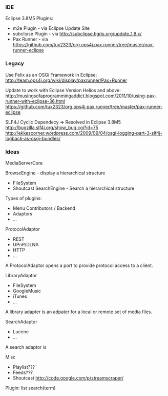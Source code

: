 ### IDE ###

Eclipse 3.8M5
Plugins:
* m2e Plugin - via Eclipse Update Site
* subclipse Plugin - via http://subclipse.tigris.org/update_1.8.x/
* Pax Runner - via https://github.com/tux2323/org.ops4j.pax.runner/tree/master/pax-runner-eclipse

### Legacy ###

Use Felix as an OSGi Framework in Eclipse:
http://team.ops4j.org/wiki/display/paxrunner/Pax+Runner

Update to work with Eclipse Version Helios and above:
http://musingsofaprogrammingaddict.blogspot.com/2011/10/using-pax-runner-with-eclipse-36.html
https://github.com/tux2323/org.ops4j.pax.runner/tree/master/pax-runner-eclipse

SLF4J Cyclic Dependecy => Resolved in Eclipse 3.8M5
http://bugzilla.slf4j.org/show_bug.cgi?id=75
http://ekkescorner.wordpress.com/2009/09/04/osgi-logging-part-3-slf4j-logback-as-osgi-bundles/



### Ideas ###
MediaServerCore


BrowseEngine - display a hierarchical structure 
  - FileSystem
  - Shoutcast
SearchEngine - Search a hierarchical structure


Types of plugins:
* Menu Contributors / Backend
* Adaptors
* ...

ProtocolAdaptor
* REST
* UPnP/DLNA
* HTTP
* ...

A ProtocolAdaptor opens a port to provide protocol access to a client.


LibraryAdaptor
* FileSystem
* GoogleMusic
* iTunes
* ...

A library adapter is an adpater for a local or remote set of media files.


SearchAdaptor
* Lucene
* ...

A search adaptor is 

Misc
* Playlist???
* Feeds???
* Shoutcast
    http://code.google.com/p/streamscraper/

Plugin:
   list<???> search(term)

